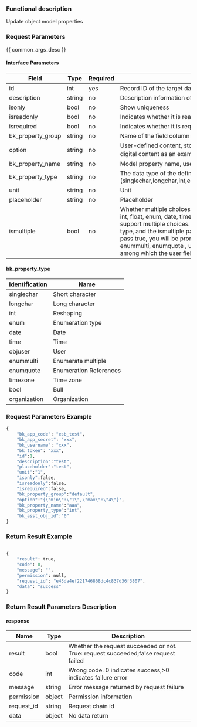 ### Functional description

Update object model properties

### Request Parameters

{{ common_args_desc }}

#### Interface Parameters

| Field                | Type   | Required   | Description                                   |
|---------------------|---------|--------|-----------------------------------------|
| id                  |  int     | yes  | Record ID of the target data                        |
| description         |  string  |no     | Description information of data                          |
| isonly              |  bool    | no     | Show uniqueness                              |
| isreadonly          |  bool    | no     | Indicates whether it is read-only                            |
| isrequired          |  bool    | no     | Indicates whether it is required                            |
| bk_property_group   |  string  |no     | Name of the field column                          |
| option              |  string  |no     | User-defined content, stored content and format determined by the caller, take digital content as an example ({"min":"1","max":"2"}）|
| bk_property_name    |  string  |no     | Model property name, used to show                    |
| bk_property_type    |  string  |no     | The data type of the defined attribute field used to store the data (singlechar,longchar,int,enum,date,time,objUser,singleasst,multiasst,timezone,bool)|
| unit                |  string  |no     | Unit                                    |
| placeholder         |  string  |no     | Placeholder                                  |
| ismultiple |  bool  |no     | Whether multiple choices are allowed, where the field type is singlechar, longchar, int, float, enum, date, time, timezone, bool, and the list, temporarily does not support multiple choices. When creating an attribute, the field type is the above type, and the ismultiple parameter can not be passed. The default is false. If you pass true, you will be prompted that the type does not support multiple choices. enummulti, enumquote , user and organization fields support multiple choices, among which the user field and organization field are true by default |

#### bk_property_type

| Identification       | Name     |
|------------|----------|
| singlechar |Short character   |
| longchar   | Long character   |
| int        | Reshaping     |
| enum       | Enumeration type|
| date       | Date     |
| time       | Time     |
| objuser    | User     |
| enummulti |Enumerate multiple   |
| enumquote |Enumeration References   |
| timezone   | Time zone     |
| bool       | Bull     |
| organization | Organization |


### Request Parameters Example

```python
{
    "bk_app_code": "esb_test",
    "bk_app_secret": "xxx",
    "bk_username": "xxx",
    "bk_token": "xxx",
    "id":1,
    "description":"test",
    "placeholder":"test",
    "unit":"1",
    "isonly":false,
    "isreadonly":false,
    "isrequired":false,
    "bk_property_group":"default",
    "option":"{\"min\":\"1\",\"max\":\"4\"}",
    "bk_property_name":"aaa",
    "bk_property_type":"int",
    "bk_asst_obj_id":"0"
}
```

### Return Result Example

```python

{
    "result": true,
    "code": 0,
    "message": "",
    "permission": null,
    "request_id": "e43da4ef221746868dc4c837d36f3807",
    "data": "success"
}
```
### Return Result Parameters Description

#### response

| Name| Type| Description|
|---|---|---|
| result | bool |Whether the request succeeded or not. True: request succeeded;false request failed|
| code | int |Wrong code. 0 indicates success,>0 indicates failure error|
| message | string |Error message returned by request failure|
| permission    |  object |Permission information    |
| request_id    |  string |Request chain id    |
| data | object |No data return|
